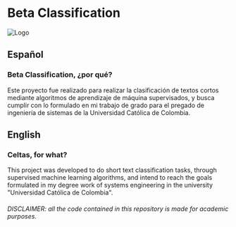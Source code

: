 # Beta Classification
![Logo](https://upload.wikimedia.org/wikipedia/commons/0/0c/Greek_Beta_archaic.svg)

## Español
### Beta Classification, ¿por qué?
Este proyecto fue realizado para realizar la clasificación de textos cortos mediante algoritmos de aprendizaje de máquina supervisados, y busca cumplir con lo formulado en mi trabajo de grado para el pregado de ingeniería de sistemas de la Universidad Católica de Colombia.


## English
### Celtas, for what?
This project was developed to do short text classification tasks, through supervised machine learning algorithms, and intend to reach the goals formulated in my degree work of systems engineering in the university "Universidad Católica de Colombia".

###### DISCLAIMER: all the code contained in this repository is made for academic purposes.

